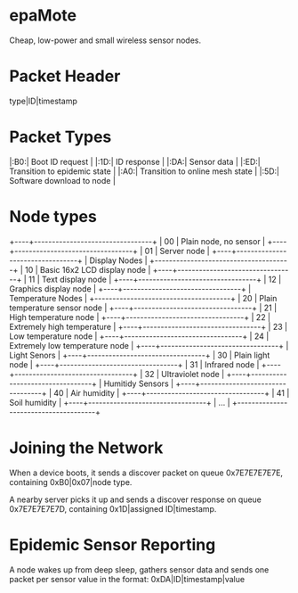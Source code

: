 epaMote
=======

Cheap, low-power and small wireless sensor nodes.

# Packet Header

  type|ID|timestamp


# Packet Types

  |:B0:| Boot ID request                 |
  |:1D:| ID response                     |
  |:DA:| Sensor data                     |
  |:ED:| Transition to epidemic state    |
  |:A0:| Transition to online mesh state |
  |:5D:| Software download to node       |


# Node types

  +----+---------------------------------+
  | 00 | Plain node, no sensor           |
  +----+---------------------------------+
  | 01 | Server node                     |
  +----+---------------------------------+
  |           Display Nodes              |
  +--------------------------------------+
  | 10 | Basic 16x2 LCD display node     |
  +----+---------------------------------+
  | 11 | Text display node               |
  +----+---------------------------------+
  | 12 | Graphics display node           |
  +----+---------------------------------+
  |         Temperature Nodes            |
  +--------------------------------------+
  | 20 | Plain temperature sensor node   |
  +----+---------------------------------+
  | 21 | High temperature node           |
  +----+---------------------------------+
  | 22 | Extremely high temperature      |
  +----+---------------------------------+
  | 23 | Low temperature node            |
  +----+---------------------------------+
  | 24 | Extremely low temperature node  |
  +----+---------------------------------+
  |             Light Senors             |
  +----+---------------------------------+
  | 30 | Plain light node                |
  +----+---------------------------------+
  | 31 | Infrared node                   |
  +----+---------------------------------+
  | 32 | Ultraviolet node                |
  +----+---------------------------------+
  |           Humitidy Sensors           |
  +----+---------------------------------+
  | 40 | Air humidity                    |
  +----+---------------------------------+
  | 41 | Soil humidity                   |
  +----+---------------------------------+
  | ...                                  |
  +--------------------------------------+


# Joining the Network

  When a device boots, it sends a discover packet on queue
  0x7E7E7E7E7E, containing 0xB0|0x07|node type.

  A nearby server picks it up and sends a discover response
  on queue 0x7E7E7E7E7D, containing 0x1D|assigned ID|timestamp.


# Epidemic Sensor Reporting

  A node wakes up from deep sleep, gathers sensor data and
  sends one packet per sensor value in the format:
  0xDA|ID|timestamp|value
